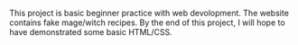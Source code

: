 This project is basic beginner practice with web devolopment. The website contains fake mage/witch recipes. By the end of this project, I will hope to have demonstrated some basic HTML/CSS.
